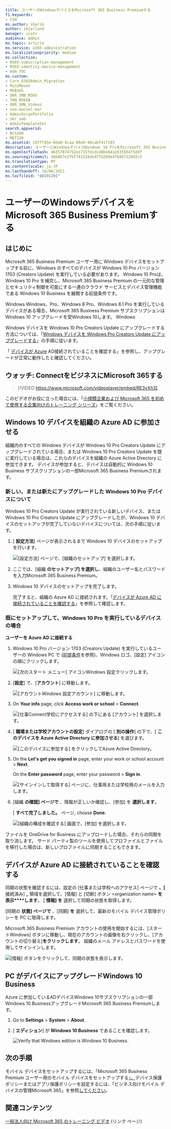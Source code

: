 ```yaml
---
title: ユーザーのWindowsデバイスをMicrosoft 365 Business Premiumする
f1.keywords:
- CSH
ms.author: sharik
author: skjerland
manager: scotv
audience: Admin
ms.topic: article
ms.service: o365-administration
ms.localizationpriority: medium
ms.collection:
- M365-subscription-management
- M365-identity-device-management
- Adm_TOC
ms.custom:
- Core_O365Admin_Migration
- MiniMaven
- MSB365
- OKR_SMB_M365
- TRN_M365B
- OKR_SMB_Videos
- seo-marvel-mar
- AdminSurgePortfolio
- okr_smb
- AdminTemplateSet
search.appverid:
- BCS160
- MET150
ms.assetid: 2d7ff45e-0da0-4caa-89a9-48cabf41f193
description: ユーザーにWindowsデバイスWindows 10 ProをMicrosoft 365 Business Premium、一元的な管理とセキュリティ制御を有効にします。
ms.openlocfilehash: 46357074752e1715fdcdcd8be841e53f85475ddf
ms.sourcegitcommit: d4b867e37bf741528ded7fb289e4f6847228d2c5
ms.translationtype: MT
ms.contentlocale: ja-JP
ms.lasthandoff: 10/06/2021
ms.locfileid: "60191291"
---
```

# <a name="set-up-windows-devices-for-microsoft-365-business-premium-users"></a>ユーザーのWindowsデバイスをMicrosoft 365 Business Premiumする

## <a name="before-you-begin"></a>はじめに

Microsoft 365 Business Premium ユーザー用に Windows デバイスをセットアップする前に、Windows のすべてのデバイスが Windows 10 Pro バージョン 1703 (Creators Update) を実行している必要があります。 Windows 10 Proは、Windows 10 Pro を補完し、Microsoft 365 Business Premium の一元的な管理とセキュリティ制御を可能にする一連のクラウド サービスとデバイス管理機能である Windows 10 Business を展開する前提条件です。
  
Windows Windows、Pro、Windows 8 Pro、Windows 8.1 Pro を実行しているデバイスがある場合、Microsoft 365 Business Premium サブスクリプションは Windows 10 アップグレードを受Windows 10します。 Windows
  
Windows デバイスを Windows 10 Pro Creators Update にアップグレードする方法については、「[Windows デバイスを Windows Pro Creators Update にアップグレードする](../../business-video/upgrade.md)」の手順に従います。
  
「 [デバイスが Azure](#verify-the-device-is-connected-to-azure-ad) AD接続されていることを確認する」を参照し、アップグレードが正常に動作したと確認してください。

## <a name="watch-connect-your-pc-to-microsoft-365-business"></a>ウォッチ: ConnectをビジネスにMicrosoft 365する

> [!VIDEO https://www.microsoft.com/videoplayer/embed/RE3yXh3] 

このビデオがお役に立った場合には、「[小規模企業および Microsoft 365 を初めて使用する企業向けのトレーニング シリーズ](../../business-video/index.yml)」をご覧ください。
  
## <a name="join-windows-10-devices-to-your-organizations-azure-ad"></a>Windows 10 デバイスを組織の Azure AD に参加させる

組織内のすべての Windows デバイスが Windows 10 Pro Creators Update にアップグレードされている場合、または Windows 10 Pro Creators Update を既に実行している場合は、これらのデバイスを組織の Azure Active Directory に参加できます。 デバイスが参加すると、デバイスは自動的に Windows 10 Business サブスクリプションの一部Microsoft 365 Business Premiumされます。
  
### <a name="for-a-brand-new-or-newly-upgraded-windows-10-pro-device"></a>新しい、または新たにアップグレードした Windows 10 Pro デバイスについて

Windows 10 Pro Creators Update が実行されている新しいデバイス、または Windows 10 Pro Creators Update にアップグレードしたが、Windows 10 デバイスのセットアップが完了していないデバイスについては、次の手順に従います。
  
1. [ **設定方法**] ページが表示されるまで Windows 10 デバイスのセットアップを行います。 
    
    ![[設定方法] ページで、[組織のセットアップ] を選択します。](../../media/1b0b2dba-00bb-4a99-a729-441479220cb7.png)
  
2. ここでは、[組織 **のセットアップ] を選択し**、組織のユーザー名とパスワードを入力Microsoft 365 Business Premium。 
    
3. Windows 10 デバイスのセットアップを完了します。
    
   完了すると、組織の Azure AD に接続されます。「[デバイスが Azure AD に接続されていることを確認する](#verify-the-device-is-connected-to-azure-ad)」を参照して確認します。 
  
### <a name="for-a-device-already-set-up-and-running-windows-10-pro"></a>既にセットアップして、Windows 10 Pro を実行しているデバイスの場合

 **ユーザーを Azure AD に接続する**
  
1. Windows 10 Pro バージョン 1703 (Creators Update) を実行しているユーザーの Windows PC で ([前提条件](../security-and-compliance/pre-requisites-for-data-protection.md)を参照)、Windows ロゴ、[設定] アイコンの順にクリックします。
  
   ![[次のスタート メニュー] アイコンWindows 設定クリックします。](../../media/74e1ce9a-1554-4761-beb9-330b176e9b9d.png)
  
2. [**設定**] で、[**アカウント**] に移動します。
  
   ![[アカウントWindows 設定アカウント] に移動します。](../../media/472fd688-d111-4788-9fbb-56a00fbdc24d.png)
  
3. On **Your info** page, click **Access work or school** \> **Connect**.
  
   ![[仕事Connect学校にアクセスする] の下にある [アカウント] を選択します。](../../media/af3a4e3f-f9b9-4969-b3e2-4ef99308090c.png)
  
4. [ **職場または学校アカウントの設定**] ダイアログの [ **別の操作**] の下で、[ **このデバイスを Azure Active Directory に参加させる**] を選びます。
  
   ![[このデバイスに参加する] をクリックしてAzure Active Directory。](../../media/fb709a1b-05a9-4750-9cb9-e097f4412cba.png)
  
5. On the **Let's get you signed in** page, enter your work or school account \> **Next**.
  
   On the **Enter password** page, enter your password \> **Sign in**.
  
   ![[サインインして取得する] ページに、仕事用または学校用のメールを入力します。](../../media/f70eb148-b1d2-4ba3-be38-7317eaf0321a.png)
  
6. [組織 **の確認] ページで** 、情報が正しいか確認し、[参加] を **選択します**。
  
   [ **すべて完了しました。** ページ, chosse **Done**.
  
   ![[組織の構成を確認する] 画面で、[参加] を選択します。](../../media/c749c0a2-5191-4347-a451-c062682aa1fb.png)
  
ファイルを OneDrive for Business にアップロードした場合、それらの同期を取り消します。 サード パーティ製のツールを使用してプロファイルとファイルを移行した場合は、新しいプロファイルに同期することもできます。
  
## <a name="verify-the-device-is-connected-to-azure-ad"></a>デバイスが Azure AD に接続されていることを確認する

同期の状態を確認するには、設定の [仕事または学校へのアクセス] ページで **、[** 接続済み] **_** 領域を選択して、[情報] と [切断] ボタン \<organization name\> **を表示****します**。 [ **情報] を** 選択して同期の状態を取得します。 
  
[同期の **状態] ページで** 、[同期] **を** 選択して、最新のモバイル デバイス管理ポリシーを PC に取得します。
  
Microsoft 365 Business Premium アカウントの使用を開始するには、[スタートWindows] ボタンに移動し、現在のアカウントの画像を右クリックし、[アカウントの切り替え]**をクリックします**。 組織のメール アドレスとパスワードを使用してサインインします。
  
![[情報] ボタンをクリックして、同期の状態を表示します。](../../media/818f7043-adbf-402a-844a-59d50034911d.png)
  
## <a name="verify-the-pc-is-upgraded-to-windows-10-business"></a>PC がデバイスにアップグレードWindows 10 Business

Azure に参加しているADデバイスWindows 10サブスクリプションの一部Windows 10 BusinessアップグレードMicrosoft 365 Business Premiumします。
  
1. Go to **Settings** \> **System** \> **About**.
    
2. [ **エディション**] が **Windows 10 Business** であることを確認します。
    
    ![Verify that Windows edition is Windows 10 Business.](../../media/ff660fc8-d3ba-431b-89a5-f5abded96c4d.png)
  
## <a name="next-steps"></a>次の手順

モバイル デバイスをセットアップするには、「Microsoft 365 Business Premium ユーザー用のモバイル デバイスをセットアップする[」、](set-up-mobile-devices.md)デバイス保護ポリシーまたはアプリ保護ポリシーを設定するには、「ビジネス向けモバイル デバイスの管理Microsoft 365」を参照[してください](/admin/index.yml)。
  
## <a name="related-content"></a>関連コンテンツ

[一般法人向け Microsoft 365 のトレーニング ビデオ](../../business-video/index.yml) (リンク ページ)
